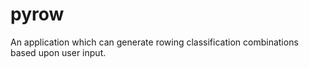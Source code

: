 # pyrow
An application which can generate rowing classification combinations based upon user input.
